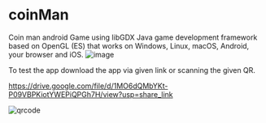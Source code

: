 # coinMan
Coin man android Game using libGDX Java game development framework based on OpenGL (ES) that works on Windows, Linux, macOS, Android, your browser and iOS.
![image](https://user-images.githubusercontent.com/107139540/229829174-42b6fb97-b6ab-4757-8ff1-0ff2d2dafc00.png)


To test the app download the app via given link or scanning the given QR.


https://drive.google.com/file/d/1MO6dQMbYKt-P09VBPKiotYWEPiQPGh7H/view?usp=share_link


![qrcode](https://github.com/meashishpatel/coinMan/assets/107139540/2612f62e-cf04-49a7-84cf-ae7ccc334e28)
